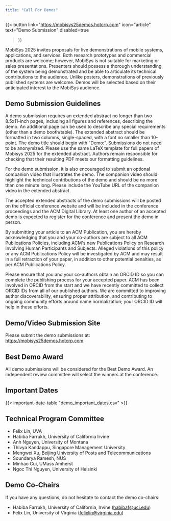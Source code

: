 ```yaml
---
title: "Call For Demos"
---
```


{{< button
    link="https://mobisys25demos.hotcrp.com" 
    icon="article"
    text="Demo Submission"
    disabled=true
>}}

MobiSys 2025 invites proposals for live demonstrations of mobile systems, applications, and services. Both research prototypes and commercial products are welcome; however, MobiSys is not suitable for marketing or sales presentations. Presenters should possess a thorough understanding of the system being demonstrated and be able to articulate its technical contributions to the audience. Unlike posters, demonstrations of previously published systems are welcome. Demos will be selected based on their anticipated interest to the MobiSys audience.

## Demo Submission Guidelines

A demo submission requires an extended abstract no longer than two 8.5x11-inch pages, including all figures and references, describing the demo. An additional page can be used to describe any special requirements (other than a demo booth/table). The extended abstract should be formatted in two columns, single-spaced, with a font no smaller than 10-point. The demo title should begin with “Demo:”. Submissions do not need to be anonymized. Please use the same LaTeX template for full papers of Mobisys 2025 for the extended abstract. Authors remain responsible for checking that their resulting PDF meets our formatting guidelines.
 
For the demo submission, it is also encouraged to submit an optional companion video that illustrates the demo. The companion video should highlight the technical contributions of the demo and should be no more than one minute long. Please include the YouTube URL of the companion video in the extended abstract.
 
The accepted extended abstracts of the demo submissions will be posted on the official conference website and will be included in the conference proceedings and the ACM Digital Library. At least one author of an accepted demo is expected to register for the conference and present the demo in person.
 
By submitting your article to an ACM Publication, you are hereby acknowledging that you and your co-authors are subject to all ACM Publications Policies, including ACM's new Publications Policy on Research Involving Human Participants and Subjects. Alleged violations of this policy or any ACM Publications Policy will be investigated by ACM and may result in a full retraction of your paper, in addition to other potential penalties, as per ACM Publications Policy.
 
Please ensure that you and your co-authors obtain an ORCID ID so you can complete the publishing process for your accepted paper. ACM has been involved in ORCID from the start and we have recently committed to collect ORCID IDs from all of our published authors. We are committed to improving author discoverability, ensuring proper attribution, and contributing to ongoing community efforts around name normalization; your ORCID ID will help in these efforts.

## Demo/Video Submission Site

Please submit the demo submissions at: https://mobisys25demos.hotcrp.com.

## Best Demo Award

All demo submissions will be considered for the Best Demo Award. An independent review committee will select the winners at the conference.

## Important Dates

{{< important-date-table "demo_important_dates.csv" >}}

## Technical Program Committee

- Felix Lin, UVA
- Habiba Farrukh, University of California Irvine
- Anh Nguyen, University of Montana
- Thivya Kandappu, Singapore Management University
- Mengwei Xu, Beijing University of Posts and Telecommunications
- Soundarya Ramesh, NUS
- Minhao Cui, UMass Amherst
- Ngoc Thi Nguyen, University of Helsinki

## Demo Co-Chairs

If you have any questions, do not hesitate to contact the demo co-chairs:
 
- Habiba Farrukh, University of California, Irvine ([habibaf@uci.edu](mailto:habibaf@uci.edu))
- Felix Lin, University of Virginia ([felixlin@virginia.edu](mailto:felixlin@virginia.edu))
